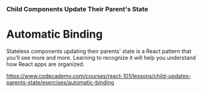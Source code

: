 ### Child Components Update Their Parent's State

# Automatic Binding
Stateless components updating their parents’ state is a React pattern that you’ll see more and more. Learning to recognize it will help you understand how React apps are organized.

https://www.codecademy.com/courses/react-101/lessons/child-updates-parents-state/exercises/automatic-binding